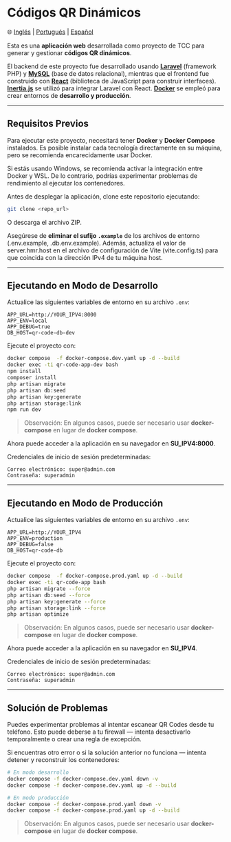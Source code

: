 # Códigos QR Dinámicos

🌐 [Inglés](README.md) | [Portugués](README.pt.md) | [Español](README.es.md)

Esta es una **aplicación web** desarrollada como proyecto de TCC para generar y gestionar **códigos QR dinámicos**.

El backend de este proyecto fue desarrollado usando **[Laravel](https://laravel.com/)** (framework PHP) y **[MySQL](https://www.mysql.com/)** (base de datos relacional), mientras que el frontend fue construido con **[React](https://reactjs.org/)** (biblioteca de JavaScript para construir interfaces). **[Inertia.js](https://inertiajs.com/)** se utilizó para integrar Laravel con React. **[Docker](https://www.docker.com/)** se empleó para crear entornos de **desarrollo y producción**.

---

## Requisitos Previos

Para ejecutar este proyecto, necesitará tener **Docker** y **Docker Compose** instalados. Es posible instalar cada tecnología directamente en su máquina, pero se recomienda encarecidamente usar Docker.

Si estás usando Windows, se recomienda activar la integración entre Docker y WSL. De lo contrario, podrías experimentar problemas de rendimiento al ejecutar los contenedores.

Antes de desplegar la aplicación, clone este repositorio ejecutando:

```bash
git clone <repo_url>
```

O descarga el archivo ZIP.

Asegúrese de **eliminar el sufijo `.example`** de los archivos de entorno (.env.example, .db.env.example). Además, actualiza el valor de server.hmr.host en el archivo de configuración de Vite (vite.config.ts) para que coincida con la dirección IPv4 de tu máquina host.

---

## Ejecutando en Modo de Desarrollo

Actualice las siguientes variables de entorno en su archivo `.env`:

```env
APP_URL=http://YOUR_IPV4:8000
APP_ENV=local
APP_DEBUG=true
DB_HOST=qr-code-db-dev
```

Ejecute el proyecto con:

```bash
docker compose  -f docker-compose.dev.yaml up -d --build
docker exec -ti qr-code-app-dev bash
npm install
composer install
php artisan migrate
php artisan db:seed
php artisan key:generate
php artisan storage:link
npm run dev
```

> Observación: En algunos casos, puede ser necesario usar **docker-compose** en lugar de **docker compose**.

Ahora puede acceder a la aplicación en su navegador en **SU\_IPV4:8000**.

Credenciales de inicio de sesión predeterminadas:

    Correo electrónico: super@admin.com
    Contraseña: superadmin

---

## Ejecutando en Modo de Producción

Actualice las siguientes variables de entorno en su archivo `.env`:

```env
APP_URL=http://YOUR_IPV4
APP_ENV=production
APP_DEBUG=false
DB_HOST=qr-code-db
```

Ejecute el proyecto con:

```bash
docker compose  -f docker-compose.prod.yaml up -d --build
docker exec -ti qr-code-app bash
php artisan migrate --force
php artisan db:seed --force
php artisan key:generate --force
php artisan storage:link --force
php artisan optimize
```

> Observación: En algunos casos, puede ser necesario usar **docker-compose** en lugar de **docker compose**.

Ahora puede acceder a la aplicación en su navegador en **SU\_IPV4**.

Credenciales de inicio de sesión predeterminadas:

    Correo electrónico: super@admin.com
    Contraseña: superadmin

---

## Solución de Problemas

Puedes experimentar problemas al intentar escanear QR Codes desde tu teléfono.
Esto puede deberse a tu firewall — intenta desactivarlo temporalmente o crear una regla de excepción.

Si encuentras otro error o si la solución anterior no funciona — intenta detener y reconstruir los contenedores:

```bash
# En modo desarrollo
docker compose -f docker-compose.dev.yaml down -v
docker compose -f docker-compose.dev.yaml up -d --build

# En modo producción
docker compose -f docker-compose.prod.yaml down -v
docker compose -f docker-compose.prod.yaml up -d --build
```

> Observación: En algunos casos, puede ser necesario usar **docker-compose** en lugar de **docker compose**.
